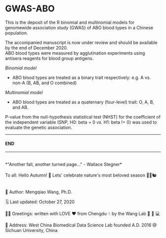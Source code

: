 # GWAS-ABO

This is the deposit of the R binomial and multinomial models for genomewide association study (GWAS) of ABO blood types in a Chinese population.

The accompanied manuscript is now under review and should be available by the end of December 2020.
<br/>
ABO blood types were measured by agglutination experiments using antisera reagents for blood group antigens. 

*Binomial model*
- ABO blood types are treated as a binary trait respectively:
  e.g. A vs. non-A (B, AB, and O combined)

*Multinomial model*
- ABO blood types are treated as a quaternary (four-level) trait:
  O, A, B, and AB.


P-value from the null-hypothesis statistical test (NHST) for the coefficient of the independent variable (SNP, H0: beta = 0 *vs.* H1: beta != 0) was used to evaluate the genetic association.

-----------------------------------------------------------------------------------------------------------------------------------------------------------------------------------
#### END
-----------------------------------------------------------------------------------------------------------------------------------------------------------------------------------

<br/>
*"Another fall, another turned page..." - Wallace Stegner*
<br/><br/>
To all: Hello Autumn! 🍂 Lets' celebrate nature's most beloved season 🦋🍁🐿️
<br/><br/>

:adult: Author: Mengqiao Wang, Ph.D.

:spiral_calendar: Last updated: October 27, 2020

🤟🏻 Greetings: written with LOVE :heart: from Chengdu :mahjong: by the Wang Lab :dna: :test_tube: :computer:

📍 Address: West China Biomedical Data Science Lab founded A.D. 2016 @ Sichuan University, China
